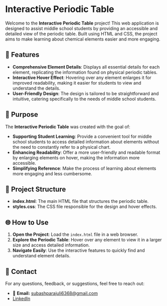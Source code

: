 # Interactive Periodic Table

Welcome to the **Interactive Periodic Table** project! This web application is designed to assist middle school students by providing an accessible and detailed view of the periodic table. Built using HTML and CSS, the project aims to make learning about chemical elements easier and more engaging.

## 🧪 Features

- **Comprehensive Element Details**: Displays all essential details for each element, replicating the information found on physical periodic tables.
- **Interactive Hover Effect**: Hovering over any element enlarges it for improved readability, making it easier for students to view and understand the details.
- **User-Friendly Design**: The design is tailored to be straightforward and intuitive, catering specifically to the needs of middle school students.

## 🎯 Purpose

The **Interactive Periodic Table** was created with the goal of:
- **Supporting Student Learning**: Provide a convenient tool for middle school students to access detailed information about elements without the need to constantly refer to a physical chart.
- **Enhancing Readability**: Offer a more user-friendly and readable format by enlarging elements on hover, making the information more accessible.
- **Simplifying Reference**: Make the process of learning about elements more engaging and less cumbersome.

## 📂 Project Structure

- **index.html**: The main HTML file that structures the periodic table.
- **styles.css**: The CSS file responsible for the design and hover effects.

## 🌐 How to Use

1. **Open the Project**: Load the `index.html` file in a web browser.
2. **Explore the Periodic Table**: Hover over any element to view it in a larger size and access detailed information.
3. **Navigate Easily**: Use the interactive features to quickly find and understand element details.

## 📧 Contact

For any questions, feedback, or suggestions, feel free to reach out:

- 📧 **Email:** [subashparajuli6368@gmail.com](mailto:subashparajuli6368@gmail.com)
- [LinkedIn](https://www.linkedin.com/in/subash-parajuli-379b6b320)
